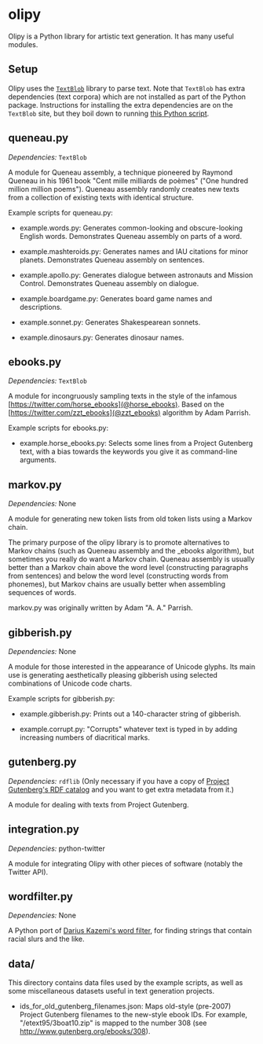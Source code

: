 olipy
=====

Olipy is a Python library for artistic text generation. It has many
useful modules.

Setup
-----

Olipy uses the [`TextBlob`](https://textblob.readthedocs.org/) library
to parse text. Note that `TextBlob` has extra dependencies (text
corpora) which are not installed as part of the Python package.
Instructions for installing the extra dependencies are on the `TextBlob`
site, but they boil down to running [this Python
script](https://raw.github.com/sloria/TextBlob/master/download_corpora.py).

queneau.py
----------

_Dependencies:_ `TextBlob`

A module for Queneau assembly, a technique pioneered by Raymond
Queneau in his 1961 book "Cent mille milliards de poèmes" ("One
hundred million million poems"). Queneau assembly randomly creates new
texts from a collection of existing texts with identical structure.

Example scripts for queneau.py:

* example.words.py: Generates common-looking and obscure-looking English
words. Demonstrates Queneau assembly on parts of a word.

* example.mashteroids.py: Generates names and IAU citations for minor
planets. Demonstrates Queneau assembly on sentences.

* example.apollo.py: Generates dialogue between astronauts and Mission
Control. Demonstrates Queneau assembly on dialogue.

* example.boardgame.py: Generates board game names and descriptions.

* example.sonnet.py: Generates Shakespearean sonnets.

* example.dinosaurs.py: Generates dinosaur names.

ebooks.py
---------

_Dependencies:_ `TextBlob`

A module for incongruously sampling texts in the style of the infamous
[https://twitter.com/horse_ebooks](@horse_ebooks). Based on the
[https://twitter.com/zzt_ebooks](@zzt_ebooks) algorithm by Adam
Parrish.

Example scripts for ebooks.py:

* example.horse_ebooks.py: Selects some lines from a Project Gutenberg
  text, with a bias towards the keywords you give it as command-line
  arguments.

markov.py
---------

_Dependencies:_ None

A module for generating new token lists from old token lists using a
Markov chain.

The primary purpose of the olipy library is to promote alternatives to
Markov chains (such as Queneau assembly and the _ebooks algorithm),
but sometimes you really do want a Markov chain. Queneau assembly is
usually better than a Markov chain above the word level (constructing
paragraphs from sentences) and below the word level (constructing
words from phonemes), but Markov chains are usually better when
assembling sequences of words.

markov.py was originally written by Adam "A. A." Parrish.

gibberish.py
------------

_Dependencies:_ None

A module for those interested in the appearance of Unicode
glyphs. Its main use is generating aesthetically pleasing gibberish
using selected combinations of Unicode code charts.

Example scripts for gibberish.py:

* example.gibberish.py: Prints out a 140-character string of gibberish.

* example.corrupt.py: "Corrupts" whatever text is typed in by adding
increasing numbers of diacritical marks.

gutenberg.py
------------

_Dependencies:_ `rdflib` (Only necessary if you have a copy of [Project
Gutenberg's RDF
catalog](http://www.gutenberg.org/wiki/Gutenberg:Feeds#Current_RDF_Format)
and you want to get extra metadata from it.)

A module for dealing with texts from Project Gutenberg.

integration.py
--------------

_Dependencies:_ python-twitter

A module for integrating Olipy with other pieces of software (notably
the Twitter API).

wordfilter.py
-------------

_Dependencies:_ None

A Python port of [Darius Kazemi's word
filter](https://npmjs.org/package/wordfilter), for finding strings
that contain racial slurs and the like.

data/
-----

This directory contains data files used by the example scripts, as
well as some miscellaneous datasets useful in text generation projects.

* ids_for_old_gutenberg_filenames.json: Maps old-style (pre-2007)
  Project Gutenberg filenames to the new-style ebook IDs. For example,
  "/etext95/3boat10.zip" is mapped to the number 308 (see
  http://www.gutenberg.org/ebooks/308).
